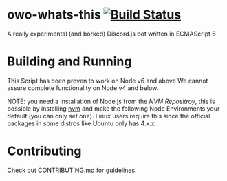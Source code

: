# owo-whats-this [![Build Status](https://travis-ci.org/sr229/owo-whats-this.svg?branch=master)](https://travis-ci.org/sr229/owo-whats-this)
A really experimental (and borked) Discord.js bot written in ECMAScript 6

# Building and Running
This Script has been proven to work on Node v6 and above
We cannot assure complete functionality on Node v4 and below.

NOTE: you need a installation of Node.js from the *NVM Repositroy*, this is possible by installing [nvm](http://nvm.sh) and make the following Node Environments your default (you can only set one).
Linux users require this since the official packages in some distros like Ubuntu only has 4.x.x. 

# Contributing

Check out CONTRIBUTING.md for guidelines. 
